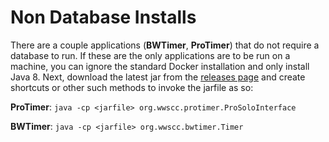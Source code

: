 
# Non Database Installs

There are a couple applications (**BWTimer**, **ProTimer**) that do not require a database to run.
If these are the only applications are to be run on a machine, you can ignore the standard Docker
installation and only install Java 8.  Next, download the latest jar from the
[releases page](https://github.com/drytoastman/scorekeeperfrontend/releases) and create shortcuts
or other such methods to invoke the jarfile as so:

  **ProTimer**: `java -cp <jarfile> org.wwscc.protimer.ProSoloInterface`

  **BWTimer**:  `java -cp <jarfile> org.wwscc.bwtimer.Timer`

